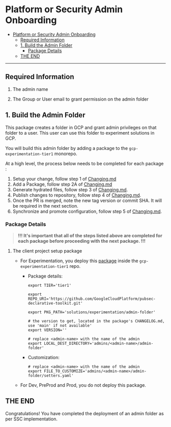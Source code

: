 # Platform or Security Admin Onboarding

- [Platform or Security Admin Onboarding](#platform-or-security-admin-onboarding)
  - [Required Information](#required-information)
  - [1. Build the Admin Folder](#1-build-the-admin-folder)
    - [Package Details](#package-details)
  - [THE END](#the-end)

--------------------------------------

## Required Information

1. The admin name

1. The Group or User email to grant permission on the admin folder

## 1. Build the Admin Folder

This package creates a folder in GCP and grant admin privileges on that folder to a user. This user can use this folder to experiment solutions in GCP.

You will build this admin folder by adding a package to the `gcp-experimentation-tier1` monorepo.

At a high level, the process below needs to be completed for each package :

1. Setup your change, follow step 1 of [Changing.md](./Changing.md#step-1---setup)
1. Add a Package, follow step 2A of [Changing.md](./Changing.md#a-add-a-package)
1. Generate hydrated files, follow step 3 of [Changing.md](./Changing.md#step-3---hydrate).
1. Publish changes to repository, follow step 4 of [Changing.md](./Changing.md#step-4---publish).
1. Once the PR is merged, note the new tag version or commit SHA.  It will be required in the next section.
1. Synchronize and promote configuration, follow step 5 of [Changing.md](./Changing.md#step-5---synchronize--promote-configs).

### Package Details

> **!!! It's important that all of the steps listed above are completed for each package before proceeding with the next package. !!!**

1. The client project setup package
    - For Experimentation, you deploy this [package](https://github.com/GoogleCloudPlatform/pubsec-declarative-toolkit/tree/main/solutions/experimentation/admin-folder) inside the `gcp-experimentation-tier1` repo.

      - Package details:

          ```shell
          export TIER='tier1'

          export REPO_URI='https://github.com/GoogleCloudPlatform/pubsec-declarative-toolkit.git'

          export PKG_PATH='solutions/experimentation/admin-folder'

          # the version to get, located in the package's CHANGELOG.md, use 'main' if not available'
          export VERSION=''

          # replace <admin-name> with the name of the admin
          export LOCAL_DEST_DIRECTORY='admins/<admin-name>/admin-folder'
          ```

      - Customization:

          ```shell
          # replace <admin-name> with the name of the admin
          export FILE_TO_CUSTOMIZE='admins/<admin-name>/admin-folder/setters.yaml'
          ```

    - For Dev, PreProd and Prod,  you do not deploy this package.

## THE END

Congratulations! You have completed the deployment of an admin folder as per SSC implementation.
